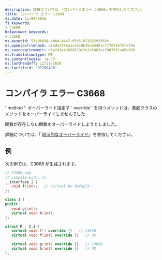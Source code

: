 ```yaml
---
description: 詳細については、「コンパイラエラー C3668」を参照してください。
title: コンパイラ エラー C3668
ms.date: 11/04/2016
f1_keywords:
- C3668
helpviewer_keywords:
- C3668
ms.assetid: 53a96698-bde4-4447-95b5-b5108291f60c
ms.openlocfilehash: a13de2f8ea1ca9c8bf6d66483c777d74675fef9e
ms.sourcegitcommit: d6af41e42699628c3e2e6063ec7b03931a49a098
ms.translationtype: MT
ms.contentlocale: ja-JP
ms.lasthandoff: 12/11/2020
ms.locfileid: "97269498"
---
```

# <a name="compiler-error-c3668"></a>コンパイラ エラー C3668

' method ': オーバーライド指定子 ' override ' を持つメソッドは、基底クラスのメソッドをオーバーライドしませんでした

関数が存在しない関数をオーバーライドしようとしました。

詳細については、「 [明示的なオーバーライド](../../extensions/explicit-overrides-cpp-component-extensions.md)」を参照してください。

## <a name="example"></a>例

次の例では、C3668 が生成されます。

```cpp
// C3668.cpp
// compile with: /c
__interface I {
   void f(int);   // virtual by default
};

class J {
public:
   void g(int);
   virtual void h(int);
};

struct R : I,J {
   virtual void f() override {}   // C3668
   virtual void f(int) override {}   // OK

   virtual void g(int) override {}   // C3668
   virtual void h(int) override {}   // OK
};
```
